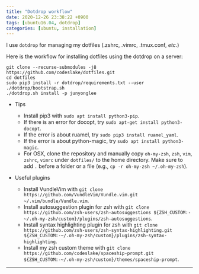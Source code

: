 ```yaml
---
title: "Dotdrop workflow"
date: 2020-12-26 23:38:22 +0900
tags: [ubuntu16.04, dotdrop]
categories: [ubuntu, installation]
---
```


I use `dotdrop` for managing my dotfiles (.zshrc, .vimrc, .tmux.conf, *etc.*)

Here is the workflow for installing dotfiles using the dotdrop on a server:
```shell
git clone --recurse-submodules -j8 https://github.com/codeslake/dotfiles.git
cd dotfiles
sudo pip3 install -r dotdrop/requirements.txt --user
./dotdrop/bootstrap.sh
./dotdrop.sh install -p junyonglee
```

* Tips
    * Install pip3 with `sudo apt install python3-pip`.
    * If there is an error for docopt, try `sudo apt-get install python3-docopt`.
    * If the error is about ruamel, try `sudo pip3 install ruamel_yaml`.
    * If the error is about python-magic, try `sudo apt install python3-magic`.
    * For OSX, clone the repository and manually copy `oh-my-zsh`, `zsh`, `vim`, `zshrc`, `vimrc` under `dotfiles/` to the home directory. Make sure to add `.` before a folder or a file (e.g., `cp -r oh-my-zsh ~/.oh-my-zsh`).

* Useful plugins
    * Install VundleVim with `git clone https://github.com/VundleVim/Vundle.vim.git ~/.vim/bundle/Vundle.vim`.
    * Install autosuggestion plugin for zsh with `git clone https://github.com/zsh-users/zsh-autosuggestions ${ZSH_CUSTOM:-~/.oh-my-zsh/custom}/plugins/zsh-autosuggestions`.
    * Install syntax highlighting plugin for zsh with `git clone https://github.com/zsh-users/zsh-syntax-highlighting.git ${ZSH_CUSTOM:-~/.oh-my-zsh/custom}/plugins/zsh-syntax-highlighting`.
    * Install my zsh custom theme with `git clone https://github.com/codeslake/spaceship-prompt.git ${ZSH_CUSTOM:-~/.oh-my-zsh/custom}/themes/spaceship-prompt`.
    
- - -





